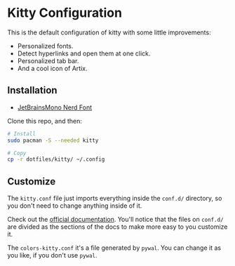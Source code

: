 # Kitty Configuration

This is the default configuration of kitty with some little improvements:

- Personalized fonts.
- Detect hyperlinks and open them at one click.
- Personalized tab bar.
- And a cool icon of Artix.

## Installation

- [JetBrainsMono Nerd Font](https://www.nerdfonts.com/font-downloads)

Clone this repo, and then:

```sh
# Install
sudo pacman -S --needed kitty

# Copy
cp -r dotfiles/kitty/ ~/.config
```

## Customize

The `kitty.conf` file just imports everything inside the `conf.d/` directory,
so you don't need to change anything inside of it.

Check out the [official documentation](https://sw.kovidgoyal.net/kitty/conf/).
You'll notice that the files on `conf.d/` are divided as the sections of the
docs to make more easy to you customize it.

The `colors-kitty.conf` it's a file generated by `pywal`. You can change it as
you like, if you don't use `pywal`.
